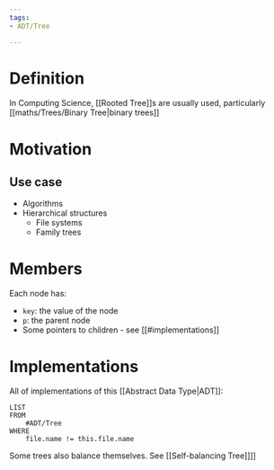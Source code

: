 ```yaml
---
tags:
- ADT/Tree

---
```

# Definition
In Computing Science, [[Rooted Tree]]s are usually used, particularly [[maths/Trees/Binary Tree|binary trees]]

# Motivation
## Use case
- Algorithms
- Hierarchical structures
	- File systems
	- Family trees

# Members
Each node has:
- `key`: the value of the node
- `p`: the parent node
- Some pointers to children - see [[#implementations]]

# Implementations
All of implementations of this [[Abstract Data Type|ADT]]:

```dataview
LIST
FROM
	#ADT/Tree
WHERE
	file.name != this.file.name
```

Some trees also balance themselves. See [[Self-balancing Tree]]]]